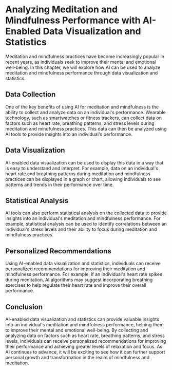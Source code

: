 Analyzing Meditation and Mindfulness Performance with AI-Enabled Data Visualization and Statistics
============================================================================================================================================================================

Meditation and mindfulness practices have become increasingly popular in recent years, as individuals seek to improve their mental and emotional well-being. In this chapter, we will explore how AI can be used to analyze meditation and mindfulness performance through data visualization and statistics.

Data Collection
---------------

One of the key benefits of using AI for meditation and mindfulness is the ability to collect and analyze data on an individual's performance. Wearable technology, such as smartwatches or fitness trackers, can collect data on factors such as heart rate, breathing patterns, and stress levels during meditation and mindfulness practices. This data can then be analyzed using AI tools to provide insights into an individual's performance.

Data Visualization
------------------

AI-enabled data visualization can be used to display this data in a way that is easy to understand and interpret. For example, data on an individual's heart rate and breathing patterns during meditation and mindfulness practices can be displayed in a graph or chart, allowing individuals to see patterns and trends in their performance over time.

Statistical Analysis
--------------------

AI tools can also perform statistical analysis on the collected data to provide insights into an individual's meditation and mindfulness performance. For example, statistical analysis can be used to identify correlations between an individual's stress levels and their ability to focus during meditation and mindfulness practices.

Personalized Recommendations
----------------------------

Using AI-enabled data visualization and statistics, individuals can receive personalized recommendations for improving their meditation and mindfulness performance. For example, if an individual's heart rate spikes during meditation, AI algorithms may suggest incorporating breathing exercises to help regulate their heart rate and improve their overall performance.

Conclusion
----------

AI-enabled data visualization and statistics can provide valuable insights into an individual's meditation and mindfulness performance, helping them to improve their mental and emotional well-being. By collecting and analyzing data on factors such as heart rate, breathing patterns, and stress levels, individuals can receive personalized recommendations for improving their performance and achieving greater levels of relaxation and focus. As AI continues to advance, it will be exciting to see how it can further support personal growth and transformation in the realm of mindfulness and meditation.
